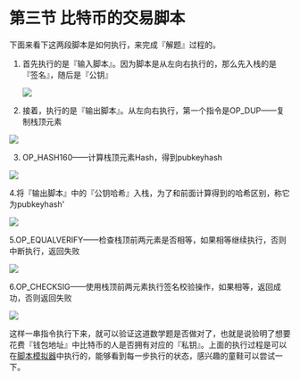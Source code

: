 # 第三节 比特币的交易脚本

下面来看下这两段脚本是如何执行，来完成『解题』过程的。

1. 首先执行的是『输入脚本』。因为脚本是从左向右执行的，那么先入栈的是『签名』，随后是『公钥』

   ![](https://pic4.zhimg.com/80/v2-5005f1da39f2ddd348a0230cc6a09794_hd.jpg)

2. 接着，执行的是『输出脚本』。从左向右执行，第一个指令是OP\_DUP——复制栈顶元素  

![](https://pic4.zhimg.com/80/v2-3d83410119fb9b4d448877c999c1d9fc_hd.jpg)

3. OP\_HASH160——计算栈顶元素Hash，得到pubkeyhash  

![](https://pic1.zhimg.com/80/v2-64619c2b7321a958bb33afba22db6788_hd.jpg)

4.将『输出脚本』中的『公钥哈希』入栈，为了和前面计算得到的哈希区别，称它为pubkeyhash'  

![](https://pic1.zhimg.com/80/v2-ab507108d834ca5a911ec20d10079b44_hd.jpg)

5.OP\_EQUALVERIFY——检查栈顶前两元素是否相等，如果相等继续执行，否则中断执行，返回失败 

![](https://pic4.zhimg.com/80/v2-5cfb8a597f8eb781f3cf89cd8ee2b271_hd.jpg)

6.OP\_CHECKSIG——使用栈顶前两元素执行签名校验操作，如果相等，返回成功，否则返回失败  

![](https://pic4.zhimg.com/80/v2-d9a75a3cd3e9f945dfadb7841a88967b_hd.jpg)

这样一串指令执行下来，就可以验证这道数学题是否做对了，也就是说验明了想要花费『钱包地址』中比特币的人是否拥有对应的『私钥』。上面的执行过程是可以在[脚本模拟器](https://link.zhihu.com/?target=http%3A//webbtc.com/script)中执行的，能够看到每一步执行的状态，感兴趣的童鞋可以尝试一下。

